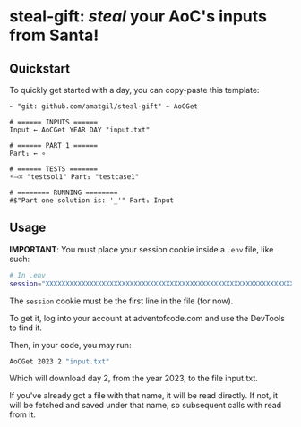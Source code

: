 # steal-gift: _steal_ your AoC's inputs from Santa!

## Quickstart
To quickly get started with a day, you can copy-paste this template:
```
~ "git: github.com/amatgil/steal-gift" ~ AoCGet

# ====== INPUTS ======
Input ← AoCGet YEAR DAY "input.txt"

# ====== PART 1 ======
Part₁ ← ∘

# ====== TESTS =======
⍤⤙≍ "testsol1" Part₁ "testcase1"

# ======== RUNNING ========
#$"Part one solution is: '_'" Part₁ Input
```

## Usage
**IMPORTANT**: You must place your session cookie inside a `.env` file, like such:
```sh
# In .env
session="XXXXXXXXXXXXXXXXXXXXXXXXXXXXXXXXXXXXXXXXXXXXXXXXXXXXXXXXXXXXXXXXXXXXXXXXXXXXXXXXXXXXXXXXXXXXXXXXXXXXXXXXXXXXXXXXXXXXXXXXXXXXXXXX"
```
The `session` cookie must be the first line in the file (for now).

To get it, log into your account at adventofcode.com and use the DevTools to find it.

Then, in your code, you may run:
```sh
AoCGet 2023 2 "input.txt"
```

Which will download day 2, from the year 2023, to the file input.txt.

If you've already got a file with that name, it will be read directly. If not, it will be fetched
and saved under that name, so subsequent calls with read from it.
